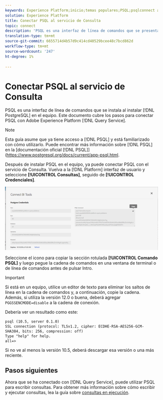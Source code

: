 ```yaml
---
keywords: Experience Platform;inicio;temas populares;PSQL;psqlconnect al servicio de consulta;servicio de Consulta;servicio de consulta;
solution: Experience Platform
title: Conectar PSQL al servicio de Consulta
topic: connect
description: 'PSQL es una interfaz de línea de comandos que se presenta al instalar PostgreSQL en el equipo. Puede instalarlo siguiendo estas instrucciones. '
translation-type: tm+mt
source-git-commit: 6655714d4b57d9c414cd40529bcee48c7bcd862d
workflow-type: tm+mt
source-wordcount: '247'
ht-degree: 1%

---
```



# Conectar PSQL al servicio de Consulta

PSQL es una interfaz de línea de comandos que se instala al instalar [!DNL PostgreSQL] en el equipo. Este documento cubre los pasos para conectar PSQL con Adobe Experience Platform [!DNL Query Service].

>[!NOTE]
>
> Esta guía asume que ya tiene acceso a [!DNL PSQL] y está familiarizado con cómo utilizarlo. Puede encontrar más información sobre [!DNL PSQL] en la [documentación oficial [!DNL PSQL]](https://www.postgresql.org/docs/current/app-psql.html.

Después de instalar PSQL en el equipo, ya puede conectar PSQL con el servicio de Consulta. Vuelva a la [!DNL Platform] interfaz de usuario y seleccione **[!UICONTROL Consultas]**, seguido de **[!UICONTROL Credenciales]**.

![Imagen](../images/clients/psql/connect-bi.png)

Seleccione el icono para copiar la sección rotulada **[!UICONTROL Comando PSQL]** y luego pegue la cadena de comandos en una ventana de terminal o de línea de comandos antes de pulsar Intro.

>[!IMPORTANT]
>
>Si está en un equipo, utilice un editor de texto para eliminar los saltos de línea en la cadena de comandos y, a continuación, copie la cadena. Además, si utiliza la versión 12.0 o buena, deberá agregar `PGGSSENCMODE=disable` a la cadena de conexión.

Debería ver un resultado como este:

```shell
psql (10.5, server 0.1.0)
SSL connection (protocol: TLSv1.2, cipher: ECDHE-RSA-AES256-GCM-SHA384, bits: 256, compression: off)
Type "help" for help.
all=>
```

Si no ve al menos la versión 10.5, deberá descargar esa versión o una más reciente.

## Pasos siguientes

Ahora que se ha conectado con [!DNL Query Service], puede utilizar PSQL para escribir consultas. Para obtener más información sobre cómo escribir y ejecutar consultas, lea la guía sobre [consultas en ejecución](../best-practices/writing-queries.md).